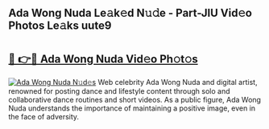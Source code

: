 ## Ada Wong Nuda Le𝚊k𝚎d N𝚞𝚍e - Part-JlU Vid𝚎o Photos Le𝚊ks uute9

# <h2><a href="http://fbb9k5b.evod.top/?m=Ada+Wong+Nuda">🔗 👉🔴 Ada Wong Nuda Vid𝚎o Ph𝚘t𝚘s</a></h2>

[![Ada Wong Nuda N𝚞d𝚎s](https://i.imgur.com/8V9OHl7.gif)](http://fbb9k5b.evod.top/?m=Ada+Wong+Nuda)
Web celebrity Ada Wong Nuda and digital artist, renowned for posting dance and lifestyle content through solo and collaborative dance routines and short videos. As a public figure, Ada Wong Nuda understands the importance of maintaining a positive image, even in the face of adversity. 
